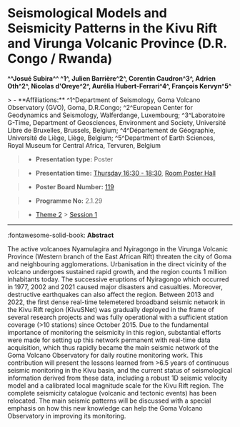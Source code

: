 # Seismological Models and Seismicity Patterns in the Kivu Rift and Virunga Volcanic Province (D.R. Congo / Rwanda)

**^^Josué Subira^^ ^1^, Julien Barrière^2^, Corentin Caudron^3^, Adrien Oth^2^, Nicolas d'Oreye^2^, Aurélia Hubert-Ferrari^4^, François Kervyn^5^**

<!-- more -->> - **Affiliations:** ^1^Department of Seismology, Goma Volcano Observatory (GVO), Goma, D.R.Congo; ^2^European Center for Geodynamics and Seismology, Walferdange, Luxembourg; ^3^Laboratoire G-Time, Department of Geosciences, Environment and Society, Université Libre de Bruxelles, Brussels, Belgium; ^4^Département de Géographie, Université de Liège, Liège, Belgium; ^5^Department of Earth Sciences, Royal Museum for Central Africa, Tervuren, Belgium

> - **Presentation type:** Poster

> - **Presentation time:** [Thursday 16:30 - 18:30](../sessions_comparison.md#__tabbed_3_6), [Room Poster Hall](../maps_venue.md#__tabbed_1_1)

> - **Poster Board Number:** [119](../map_poster_boards.md#thursday)

> - **Programme No:** 2.1.29

> - [Theme 2](../theme2.md) > [Session 1](../sessions/session-2-1.md)

--- 

:fontawesome-solid-book: **Abstract**

The active volcanoes Nyamulagira and Nyiragongo in the Virunga Volcanic Province (Western branch of the East African Rift) threaten the city of Goma and neighbouring agglomerations. Urbanisation in the direct vicinity of the volcano undergoes sustained rapid growth, and the region counts 1 million inhabitants today. The successive eruptions of Nyiragongo which occurred in 1977, 2002 and 2021 caused major disasters and casualties. Moreover, destructive earthquakes can also affect the region. Between 2013 and 2022, the first dense real-time telemetered broadband seismic network in the Kivu Rift region (KivuSNet) was gradually deployed in the frame of several research projects and was fully operational with a sufficient station coverage (>10 stations) since October 2015. Due to the fundamental importance of monitoring the seismicity in this region, substantial efforts were made for setting up this network permanent with real-time data acquisition, which thus rapidly became the main seismic network of the Goma Volcano Observatory for daily routine monitoring work. This contribution will present the lessons learned from >6.5 years of continuous seismic monitoring in the Kivu basin, and the current status of seismological information derived from these data, including a robust 1D seismic velocity model and a calibrated local magnitude scale for the Kivu Rift region. The complete seismicity catalogue (volcanic and tectonic events) has been relocated. The main seismic patterns will be discussed with a special emphasis on how this new knowledge can help the Goma Volcano Observatory in improving its monitoring.

